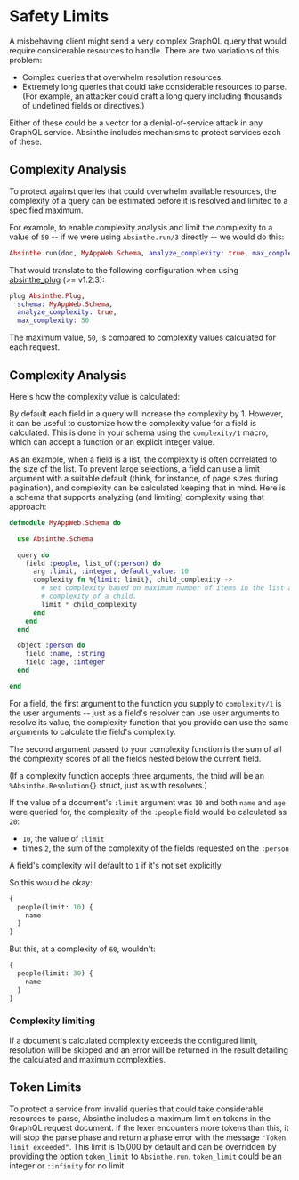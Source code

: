 # Safety Limits

A misbehaving client might send a very complex GraphQL query that would require
considerable resources to handle. There are two variations of this problem:

- Complex queries that overwhelm resolution resources.
- Extremely long queries that could take considerable resources to parse. 
(For example, an attacker could craft a long query including thousands of 
undefined fields or directives.)

Either of these could be a vector for a denial-of-service attack in any GraphQL 
service. Absinthe includes mechanisms to protect services each of these.

## Complexity Analysis

To protect against queries that could overwhelm available resources, the
complexity of a query can be estimated before it is resolved and limited to a
specified maximum.

For example, to enable complexity analysis and limit the complexity to a value
of `50` -- if we were using `Absinthe.run/3` directly -- we would do this:

```elixir
Absinthe.run(doc, MyAppWeb.Schema, analyze_complexity: true, max_complexity: 50)
```

That would translate to the following configuration when using
[absinthe_plug](https://hex.pm/packages/absinthe_plug) (>= v1.2.3):

```elixir
plug Absinthe.Plug,
  schema: MyAppWeb.Schema,
  analyze_complexity: true,
  max_complexity: 50
```

The maximum value, `50`, is compared to complexity values calculated for each request.

## Complexity Analysis

Here's how the complexity value is calculated:

By default each field in a query will increase the complexity by 1. However, it
can be useful to customize how the complexity value for a field is calculated. This is done in your schema using the
`complexity/1` macro, which can accept a function or an explicit integer value.

As an example, when a field is a list, the complexity is often correlated to the
size of the list. To prevent large selections, a field can use a limit argument
with a suitable default (think, for instance, of page sizes during pagination),
and complexity can be calculated keeping that in mind. Here is a schema that
supports analyzing (and limiting) complexity using that approach:

```elixir
defmodule MyAppWeb.Schema do

  use Absinthe.Schema

  query do
    field :people, list_of(:person) do
      arg :limit, :integer, default_value: 10
      complexity fn %{limit: limit}, child_complexity ->
        # set complexity based on maximum number of items in the list and
        # complexity of a child.
        limit * child_complexity
      end
    end
  end

  object :person do
    field :name, :string
    field :age, :integer
  end

end
```

For a field, the first argument to the function you supply to `complexity/1` is the user arguments
-- just as a field's resolver can use user arguments to resolve its value, the complexity
function that you provide can use the same arguments to calculate the field's complexity.

The second argument passed to your complexity function is the sum of all the complexity scores
of all the fields nested below the current field.

(If a complexity function accepts three arguments, the third will be an
`%Absinthe.Resolution{}` struct, just as with resolvers.)

If the value of a document's `:limit` argument was `10` and both `name` and `age` were queried for,
the complexity of the `:people` field would be calculated as `20`:

* `10`, the value of `:limit`
* times `2`, the sum of the complexity of the fields requested on the `:person`

A field's complexity will default to `1` if it's not set explicitly.

So this would be okay:

```graphql
{
  people(limit: 10) {
    name
  }
}
```

But this, at a complexity of `60`, wouldn't:

```graphql
{
  people(limit: 30) {
    name
  }
}
```

### Complexity limiting

If a document's calculated complexity exceeds the configured limit, resolution
will be skipped and an error will be returned in the result detailing the
calculated and maximum complexities.

## Token Limits

To protect a service from invalid queries that could take considerable resources to parse, 
Absinthe includes a maximum limit on tokens in the GraphQL request document. If the lexer
encounters more tokens than this, it will stop the parse phase and return a phase error 
with the message `"Token limit exceeded"`. This limit is 15,000 by default and can be
overridden by providing the option `token_limit` to `Absinthe.run`. `token_limit` could
be an integer or `:infinity` for no limit.
